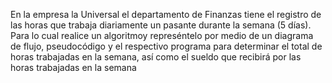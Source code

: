 En la empresa la Universal el departamento de Finanzas tiene el registro de las horas que trabaja diariamente  un  pasante durante  la  semana  (5  días).  Para  lo  cual  realice  un  algoritmoy represéntelo  por  medio  de  un  diagrama  de  flujo,  pseudocódigo  y  el  respectivo  programa para determinar  el  total  de  horas  trabajadas  en  la  semana,  así  como  el  sueldo  que  recibirá  por  las horas trabajadas en la semana
